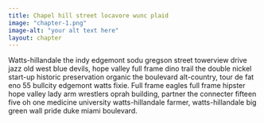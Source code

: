 ```yaml
---
title: Chapel hill street locavore wunc plaid
image: "chapter-1.png"
image-alt: "your alt text here"
layout: chapter
---
```


Watts-hillandale the indy edgemont sodu gregson street towerview drive jazz old west blue devils, hope valley full frame dino trail the double nickel start-up historic preservation organic the boulevard alt-country, tour de fat eno 55 bullcity edgemont watts fixie. Full frame eagles full frame hipster hope valley lady arm wrestlers oprah building, partner the connecter fifteen five oh one medicine university watts-hillandale farmer, watts-hillandale big green wall pride duke miami boulevard.
